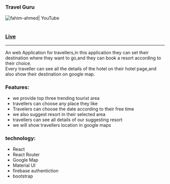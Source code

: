 

### Travel Guru
<img align="left" alt="fahim-ahmed| YouTube"  src="https://i.imgur.com/MULIdI9.png" />
<br/>
<br/>




### [Live](  https://travel-guru-wide.netlify.app/)

<hr/>
An web Application for travellers,in this application they can set their destination where they want to go,and they can book a resort according to their choice.
<br/>
Every traveller can see all the details of the hotel on their hotel page,and also show their destination on google map.



### Features:
- we provide top three trending tourist area 
- travellers can choose any place they like 
- Travelers can choose the date according to their free time
- we also suggest resort in their selected area
- travellers can see all details of our suggesting resort 
- we will show travellers location in google maps


### technology:
- React
- React Router
- Google Map
- Material UI
- firebase authentiction
- bootstrap
